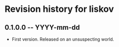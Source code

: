 # Revision history for liskov

## 0.1.0.0 -- YYYY-mm-dd

* First version. Released on an unsuspecting world.
